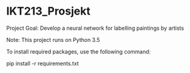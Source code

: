 # IKT213_Prosjekt

Project Goal: Develop a neural network for labelling paintings by artists

Note: This project runs on Python 3.5

To install required packages, use the following command:

pip install -r requirements.txt

